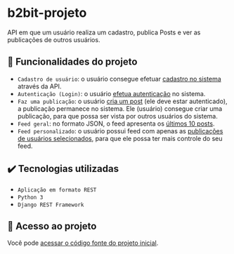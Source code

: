 # b2bit-projeto
API em que um usuário realiza um cadastro, publica Posts e ver as publicações de outros usuários.

## :hammer: Funcionalidades do projeto
- `Cadastro de usuário`: o usuário consegue efetuar <a href="http://127.0.0.1:8000/api-auth/user/registration/">cadastro no sistema</a> através da API.
- `Autenticação (Login)`: o usuário <a href="http://127.0.0.1:8000/">efetua autenticação</a> no sistema.
- `Faz uma publicação`:  o usuário <a href="http://127.0.0.1:8000/posts/">cria um post</a> (ele deve estar autenticado), a publicação permanece no sistema. Ele (usuário) consegue criar uma publicação, para que possa ser vista por outros usuários do sistema.
- `Feed geral`: no formato JSON, o feed apresenta os <a href="http://127.0.0.1:8000/posts/">últimos 10 posts</a>.
- `Feed personalizado`: o usuário possui feed com apenas as <a href="http://127.0.0.1:8000/api-auth/user/follow/">publicações de usuários selecionados</a>, para que ele possa ter mais controle do seu feed.

## :heavy_check_mark: Tecnologias utilizadas
- `Aplicação em formato REST`
- `Python 3`
- `Django REST Framework`

## :file_folder: Acesso ao projeto
Você pode <a href="https://github.com/freitasvalkyria/b2bit-projeto/tree/main/api">acessar o código fonte do projeto inicial</a>.
